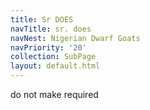 ```yaml
---
title: Sr DOES
navTitle: sr. does
navNest: Nigerian Dwarf Goats
navPriority: '20'
collection: SubPage
layout: default.html
---
```

do not make required
